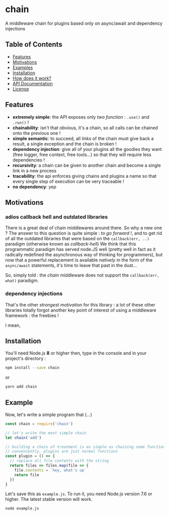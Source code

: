 # chain
A middleware chain for plugins based only on async/await and dependency injections


## **Table of Contents**

- [Features](#features)
- [Motivations](#motivations)
- [Examples](#examples)
- [Installation](#installation)
- [How does it work?](#how-does-it-work)
- [API Documentation](#api-documentation)
- [License](#license)

## Features

- __extremely simple__: the API exposes only _two function_ : `.use()` and `.run()` !
- __chainability__: isn't that obvious, it's a chain, so all calls can be chained onto the previous one !
- __simple semantic__: to succeed, all links of the chain must give back a result, a single exception and the chain is broken !
- __dependency injection__: give all of your plugins all the goodies they want (free logger, free context, free tools...) so that they will require less dependencies !
- __recursivity__: a chain can be given to another chain and become a single link in a new process
- __tracability__: the api enforces giving chains and plugins a name so that every single step of execution can be very traceable !
- __no dependency__: yep

## Motivations

### adios callback hell and outdated libraries

There is a great deal of chain middlewares around there.
So why a new one ?
The answer to this question is quite simple : _to go forward !_, and to get rid of all the outdated libraries that were based on the `callback(err, ..)` paradigm (otherwise known as _callback-hell_)
We think that this programmatic paradigm has served node.JS well (pretty well in fact as it radically redefined the asynchronous way of thinking for programmers), but now that a powerful replacement is available _natively_ in the form of the `async/await` statements, it's time to leave that past in the dust...

So, simply told : the _chain_ middleware does not support the `callback(err, what)` paradigm.

### dependency injections

That's the other _strongest motivation_ for this library : a lot of these other libraries totally forgot another key point of interest of using a middleware framework : the freebies !

I mean, 


## Installation

You'll need Node.js __8__ or higher then, type in the console and in your project's directory :

```sh
npm install --save chain
```
or 
```sh
yarn add chain
```

## Example

Now, let's write a simple program that (...)

```js
const chain = require('chain')

// let's write the most simple chain
let chain('add')

// building a chain of treatment is as simple as chaining some functions together!
// conveniently, plugins are just normal functions
const plugin = () => {
  // replace all file contents with the string
  return files => files.map(file => {
    file.contents = `hey, what's up`
    return file
  })
}


```

Let's save this as `example.js`. To run it, you need Node.js version 7.6 or
higher. The latest stable version will work.

```sh
node example.js
```
